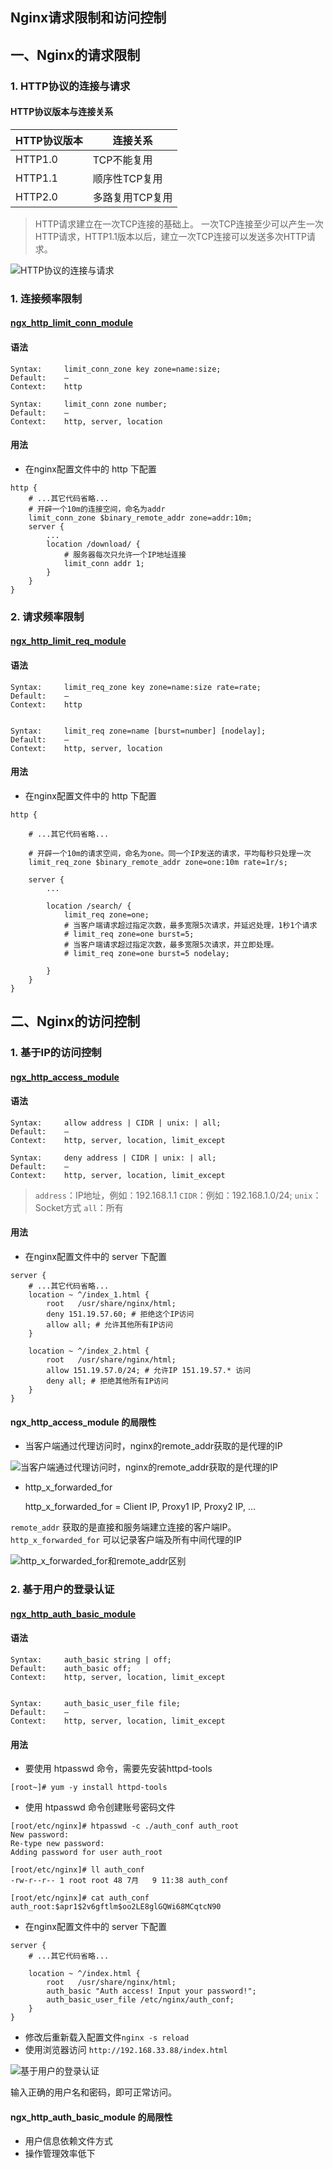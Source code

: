 Nginx请求限制和访问控制
---

## 一、Nginx的请求限制

### 1. HTTP协议的连接与请求


#### HTTP协议版本与连接关系


HTTP协议版本|连接关系
-|-
 HTTP1.0|TCP不能复用
 HTTP1.1|顺序性TCP复用
 HTTP2.0|多路复用TCP复用

> HTTP请求建立在一次TCP连接的基础上。
> 一次TCP连接至少可以产生一次HTTP请求，HTTP1.1版本以后，建立一次TCP连接可以发送多次HTTP请求。

![HTTP协议的连接与请求](http://md.ws1031.cn/xsj/2018_7_9_2018-07-09_174028.jpg)
 
### 1. 连接频率限制

#### **[ngx_http_limit_conn_module](http://nginx.org/en/docs/http/ngx_http_limit_conn_module.html)**

#### **语法**

	Syntax:		limit_conn_zone key zone=name:size;
	Default:	—
	Context:	http

	Syntax:		limit_conn zone number;
	Default:	—
	Context:	http, server, location


#### **用法**

* 在nginx配置文件中的 http 下配置

```nginxconf
http {
    # ...其它代码省略...
	# 开辟一个10m的连接空间，命名为addr
	limit_conn_zone $binary_remote_addr zone=addr:10m;
    server {
        ...
        location /download/ {
			# 服务器每次只允许一个IP地址连接
            limit_conn addr 1;
        }
	}
}
```

### 2. 请求频率限制

#### **[ngx_http_limit_req_module](http://nginx.org/en/docs/http/ngx_http_limit_req_module.html)**

#### **语法**

	Syntax:		limit_req_zone key zone=name:size rate=rate;
	Default:	—
	Context:	http
	
	
	Syntax:		limit_req zone=name [burst=number] [nodelay];
	Default:	—
	Context:	http, server, location

#### **用法**

* 在nginx配置文件中的 http 下配置
```nginxconf
http {

	# ...其它代码省略...
	
	# 开辟一个10m的请求空间，命名为one。同一个IP发送的请求，平均每秒只处理一次
    limit_req_zone $binary_remote_addr zone=one:10m rate=1r/s;
	
    server {
   	 	...

		location /search/ {
			limit_req zone=one;
			# 当客户端请求超过指定次数，最多宽限5次请求，并延迟处理，1秒1个请求
			# limit_req zone=one burst=5;
			# 当客户端请求超过指定次数，最多宽限5次请求，并立即处理。
			# limit_req zone=one burst=5 nodelay;

		}
	}
}
```

## 二、Nginx的访问控制

### 1. 基于IP的访问控制

#### [ngx_http_access_module](http://nginx.org/en/docs/http/ngx_http_access_module.html)

#### **语法**

	Syntax:		allow address | CIDR | unix: | all;
	Default:	—
	Context:	http, server, location, limit_except
	
	Syntax:		deny address | CIDR | unix: | all;
	Default:	—
	Context:	http, server, location, limit_except

> `address`：IP地址，例如：192.168.1.1
> `CIDR`：例如：192.168.1.0/24;
> `unix`：Socket方式
> `all`：所有

#### **用法**

* 在nginx配置文件中的 server 下配置
```nginxconf
server {
    # ...其它代码省略...
    location ~ ^/index_1.html {
        root   /usr/share/nginx/html;
        deny 151.19.57.60; # 拒绝这个IP访问
        allow all; # 允许其他所有IP访问
    }

    location ~ ^/index_2.html {
        root   /usr/share/nginx/html;
        allow 151.19.57.0/24; # 允许IP 151.19.57.* 访问
        deny all; # 拒绝其他所有IP访问
    }
}
```

#### **ngx_http_access_module 的局限性**

* 当客户端通过代理访问时，nginx的remote_addr获取的是代理的IP

![当客户端通过代理访问时，nginx的remote_addr获取的是代理的IP](http://md.ws1031.cn/xsj/2018_7_9_2018-07-09_190309.jpg)

* http_x_forwarded_for

	http_x_forwarded_for = Client IP, Proxy1 IP, Proxy2 IP, ...

`remote_addr` 获取的是直接和服务端建立连接的客户端IP。
`http_x_forwarded_for` 可以记录客户端及所有中间代理的IP

![http_x_forwarded_for和remote_addr区别](http://md.ws1031.cn/xsj/2018_7_9_2018-07-09_190639.jpg)

### 2. 基于用户的登录认证

#### [ngx_http_auth_basic_module](http://nginx.org/en/docs/http/ngx_http_access_module.html)


#### **语法**

	Syntax:		auth_basic string | off;
	Default:	auth_basic off;
	Context:	http, server, location, limit_except


	Syntax:		auth_basic_user_file file;
	Default:	—
	Context:	http, server, location, limit_except

#### **用法**

* 要使用 htpasswd 命令，需要先安装httpd-tools
```
[root~]# yum -y install httpd-tools
```

* 使用 htpasswd 命令创建账号密码文件
```shell
[root/etc/nginx]# htpasswd -c ./auth_conf auth_root
New password:
Re-type new password:
Adding password for user auth_root

[root/etc/nginx]# ll auth_conf
-rw-r--r-- 1 root root 48 7月   9 11:38 auth_conf

[root/etc/nginx]# cat auth_conf
auth_root:$apr1$2v6gftlm$oo2LE8glGQWi68MCqtcN90
```

* 在nginx配置文件中的 server 下配置
```nginxconf
server {
    # ...其它代码省略...
	
    location ~ ^/index.html {
        root   /usr/share/nginx/html;
        auth_basic "Auth access! Input your password!";
		auth_basic_user_file /etc/nginx/auth_conf;
    }
}
```

* 修改后重新载入配置文件`nginx -s reload`
* 使用浏览器访问 `http://192.168.33.88/index.html`

![基于用户的登录认证](http://md.ws1031.cn/xsj/2018_7_9_2018-07-09_194739.jpg)

输入正确的用户名和密码，即可正常访问。

#### **ngx_http_auth_basic_module 的局限性**

* 用户信息依赖文件方式
* 操作管理效率低下
